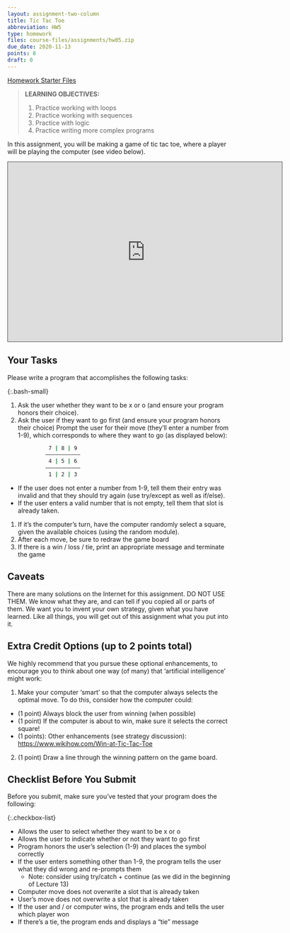 ```yaml
---
layout: assignment-two-column
title: Tic Tac Toe
abbreviation: HW5
type: homework
files: course-files/assignments/hw05.zip
due_date: 2020-11-13
points: 8
draft: 0
---
```

<style>
    .bash-small .highlighter-rouge {
        width: 300px;
        margin: auto;
        margin-top: 10px;
    }
</style>

<a class="nu-button" href="/winter2021/course-files/homework/hw05.zip" target="_blank">
    Homework Starter Files <i class="fas fa-download"></i>
</a> 


> **LEARNING OBJECTIVES:** 
> 1. Practice working with loops
> 1. Practice working with sequences
> 1. Practice with logic
> 1. Practice writing more complex programs

In this assignment, you will be making a game of tic tac toe, where a player will be playing the computer (see video below). 
<iframe src="https://northwestern.hosted.panopto.com/Panopto/Pages/Embed.aspx?id=269492eb-30e6-4a0f-ba26-ac660037a06f&autoplay=false&offerviewer=true&showtitle=true&showbrand=false&start=0&interactivity=all" width="620" height="405" style="padding: 0px; border: 1px solid #464646;" frameborder="0" allowfullscreen="" allow="autoplay"></iframe>


<!-- <iframe src="https://northwestern.hosted.panopto.com/Panopto/Pages/Embed.aspx?id=269492eb-30e6-4a0f-ba26-ac660037a06f&autoplay=false&offerviewer=true&showtitle=true&showbrand=false&start=0&interactivity=all" height="405" width="720" style="border: 1px solid #464646;" allowfullscreen allow="autoplay"></iframe> -->


## Your Tasks
Please write a program that accomplishes the following tasks:

{:.bash-small}
1. Ask the user whether they want to be x or o (and ensure your program honors their choice).
1. Ask the user if they want to go first (and ensure your program honors their choice)
Prompt the user for their move (they’ll enter a number from 1-9), which corresponds to where they want to go (as displayed below):
```bash
             7 | 8 | 9 
            ———————————
             4 | 5 | 6 
            ——————————— 
             1 | 2 | 3 
```

   * If the user does not enter a number from 1-9, tell them their entry was invalid and that they should try again (use try/except as well as if/else).
   * If the user enters a valid number that is not empty, tell them that slot is already taken.
1. If it’s the computer’s turn, have the computer randomly select a square, given the available choices (using the random module).
1. After each move, be sure to redraw the game board
1. If there is a win / loss / tie, print an appropriate message and terminate the game


## Caveats
There are many solutions on the Internet for this assignment. DO NOT USE THEM. We know what they are, and can tell if you copied all or parts of them. We want you to invent your own strategy, given what you have learned. Like all things, you will get out of this assignment what you put into it.

## Extra Credit Options (up to 2 points total)
We highly recommend that you pursue these optional enhancements, to encourage you to think about one way (of many) that ‘artificial intelligence’ might work:
1. Make your computer ‘smart’ so that the computer always selects the optimal move. To do this, consider how the computer could:
  * (1 point) Always block the user from winning (when possible)
  * (1 point) If the computer is about to win, make sure it selects the correct square!
  * (1 points): Other enhancements (see strategy discussion): https://www.wikihow.com/Win-at-Tic-Tac-Toe 
2. (1 point) Draw a line through the winning pattern on the game board.

## Checklist Before You Submit
Before you submit, make sure you’ve tested that your program does the following:

{:.checkbox-list}
* Allows the user to select whether they want to be x or o
* Allows the user to indicate whether or not they want to go first
* Program honors the user’s selection (1-9) and places the symbol correctly 
* If the user enters something other than 1-9, the program tells the user what they did wrong and re-prompts them 
   * Note: consider using try/catch + continue (as we did in the beginning of Lecture 13)
* Computer move does not overwrite a slot that is already taken
* User’s move does not overwrite a slot that is already taken
* If the user and / or computer wins, the program ends and tells the user which player won
* If there’s a tie, the program ends and displays a “tie” message

